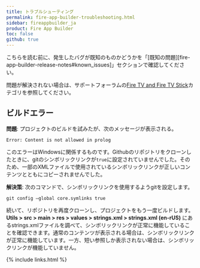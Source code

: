 ```yaml
---
title: トラブルシューティング
permalink: fire-app-builder-troubleshooting.html
sidebar: fireappbuilder_ja
product: Fire App Builder
toc: false
github: true
---
```


こちらを読む前に、発生したバグが既知のものかどうかを「[既知の問題][fire-app-builder-release-notes#known_issues]」セクションで確認してください。

問題が解決されない場合は、サポートフォーラムの[Fire TV and Fire TV Stick](https://forums.developer.amazon.com/spaces/43/Fire+TV+and+Fire+TV+Stick.html)カテゴリを参照してください。

## ビルドエラー

**問題**: プロジェクトのビルドを試みたが、次のメッセージが表示される。

```
Error: Content is not allowed in prolog
```

このエラーはWindowsに関係するものです。Githubのリポジトリをクローンしたときに、gitのシンボリックリンクが`true`に設定されていませんでした。そのため、一部のXMLファイルで使用されているシンボリックリンクが正しいコンテンツとともにコピーされませんでした。

**解決策**: 次のコマンドで、シンボリックリンクを使用するようgitを設定します。

```
git config –global core.symlinks true
```

続いて、リポジトリを再度クローンし、プロジェクトをもう一度ビルドします。**Utils > src > main > res > values > strings.xml > strings.xml (en-rUS)** にあるstrings.xmlファイルを調べて、シンボリックリンクが正常に機能していることを確認できます。通常のコンテンツが表示される場合は、シンボリックリンクが正常に機能しています。一方、短い参照しか表示されない場合は、シンボリックリンクが機能していません。

{% include links.html %}

